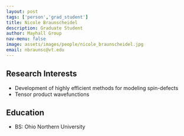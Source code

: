 ```yaml
---
layout: post 
tags: ['person','grad_student']
title: Nicole Braunscheidel 
description: Graduate Student 
author: Mayhall Group 
nav-menu: false 
image: assets/images/people/nicole_braunscheidel.jpg
email: nbraunsc@vt.edu
---
```

## Research Interests
- Development of highly efficient methods for modeling spin-defects
- Tensor product wavefunctions

## Education
- BS: Ohio Northern University 

